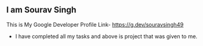 ## I am Sourav Singh 

This is My Google Developer Profile Link- https://g.dev/souravsingh49

- I have completed all my tasks and above is project that was given to me.
